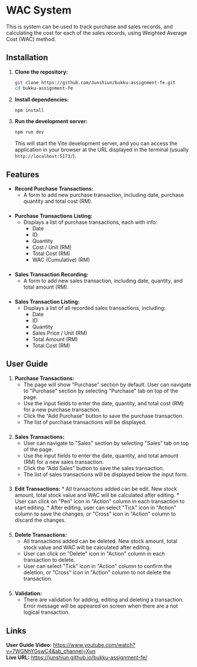 # WAC System

This is system can be used to track purchase and sales records, and calculating the cost for each of the sales records, using Weighted Average Cost (WAC) method.

## Installation

1.  **Clone the repository:**

    ```bash
    git clone https://github.com/Junshiun/bukku-assignment-fe.git
    cd bukku-assignment-fe
    ```

2.  **Install dependencies:**

    ```bash
    npm install
    ```

3.  **Run the development server:**

    ```bash
    npm run dev
    ```

    This will start the Vite development server, and you can access the application in your browser at the URL displayed in the terminal (usually `http://localhost:5173/`).

## Features

* **Record Purchase Transactions:**
    * A form to add new purchase transaction, including date, purchase quantity and total cost (RM).
###
* **Purchase Transactions Listing:**
    * Displays a list of purchase transactions, each with info:
	    * Date
	    * ID
	    * Quantity
	    * Cost / Unit (RM)
	    * Total Cost (RM)
	    * WAC (Cumulative) (RM)
###
* **Sales Transaction Recording:**
    * A form to add new sales transaction, including date, quantity, and total amount (RM).
###
* **Sales Transaction Listing:**
    * Displays a list of all recorded sales transactions, including:
        * Date
        * ID
        * Quantity
        * Sales Price / Unit (RM)
        * Total Amount (RM)
        * Total Cost (RM)

## User Guide

1.  **Purchase Transactions:**
    * The page will show "Purchase" section by default. User can navigate to "Purchase" section by selecting "Purchase" tab on top of the page.
    * Use the input fields to enter the date, quantity, and total cost (RM) for a new purchase transaction.
    * Click the “Add Purchase” button to save the purchase transaction.
    * The list of purchase transactions will be displayed.
###
2.  **Sales Transactions:**
    * User can navigate to "Sales" section by selecting "Sales" tab on top of the page.
    * Use the input fields to enter the date, quantity, and total amount (RM) for a new sales transaction.
    * Click the “Add Sales” button to save the sales transaction.
    * The list of sales transactions will be displayed below the input form.
###
 3.  **Edit Transactions:**
	* All transactions added can be edit. New stock amount, total stock value and WAC will be calculated after editing.
	* User can click on "Pen" icon in "Action" column in each transaction to start editing.
	* After editing, user can select "Tick" icon in "Action" column to save the changes, or "Cross" icon in "Action" column to discard the changes.
###
5.  **Delete Transactions:**
	* All transactions added can be deleted. New stock amount, total stock value and WAC will be calculated after editing.
	* User can click on "Delete" icon in "Action" column in each transaction to delete.
	* User can select "Tick" icon in "Action" column to confirm the deletion, or "Cross" icon in "Action" column to not delete the transaction.
###
5.  **Validation:**
	* There are validation for adding, editing and deleting a transaction. Error message will be appeared on screen when there are a not logical transaction.

## Links
**User  Guide Video:** https://www.youtube.com/watch?v=7WGNhYGswC4&ab_channel=Xun \
**Live URL:** https://junshiun.github.io/bukku-assignment-fe/
